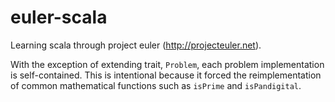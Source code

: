 euler-scala
===========

Learning scala through project euler (http://projecteuler.net).

With the exception of extending trait, `Problem`, each problem implementation
is self-contained. This is intentional because it forced the reimplementation
of common mathematical functions such as `isPrime` and `isPandigital`.
